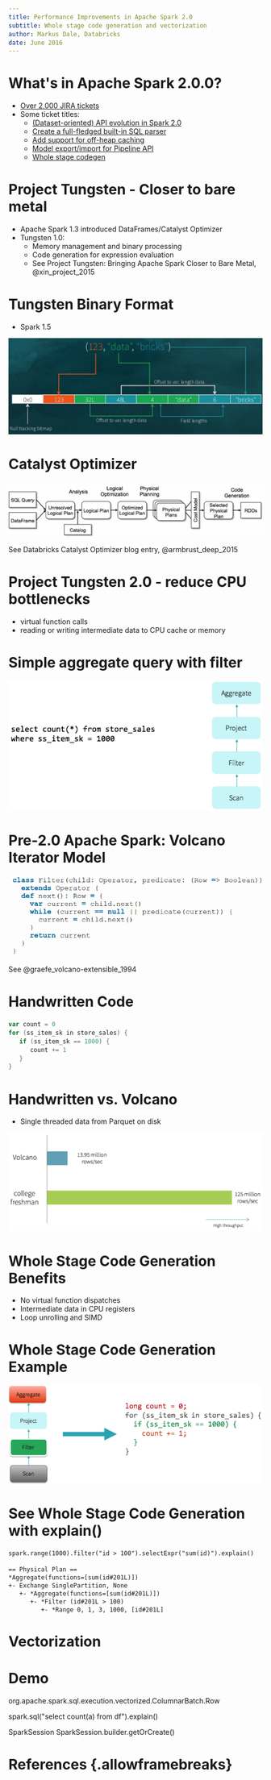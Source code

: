 ```yaml
---
title: Performance Improvements in Apache Spark 2.0
subtitle: Whole stage code generation and vectorization
author: Markus Dale, Databricks
date: June 2016
---
```

# What's in Apache Spark 2.0.0?

* [Over 2,000 JIRA tickets](https://issues.apache.org/jira/browse/SPARK-15839?jql=project%20%3D%20SPARK%20AND%20%22Target%20Version%2Fs%22%20%3D%202.0.0)
* Some ticket titles: 
     * [(Dataset-oriented) API evolution in Spark 2.0](https://issues.apache.org/jira/browse/SPARK-13485) 
     * [Create a full-fledged built-in SQL parser](https://issues.apache.org/jira/browse/SPARK-12362)
     * [Add support for off-heap caching](https://issues.apache.org/jira/browse/SPARK-13992)
     * [Model export/import for Pipeline API](https://issues.apache.org/jira/browse/SPARK-6725)
     * [Whole stage codegen](https://issues.apache.org/jira/browse/SPARK-12795)

# Project Tungsten - Closer to bare metal
* Apache Spark 1.3 introduced DataFrames/Catalyst Optimizer
* Tungsten 1.0:
     * Memory management and binary processing
     * Code generation for expression evaluation
     * See Project Tungsten: Bringing Apache Spark Closer to Bare Metal, @xin_project_2015

# Tungsten Binary Format
* Spark 1.5

![](images/TungstenBinaryFormat.png)

# Catalyst Optimizer

![](images/CatalystOptimizer.png)

See Databricks Catalyst Optimizer blog entry, @armbrust_deep_2015

# Project Tungsten 2.0 - reduce CPU bottlenecks
* virtual function calls
* reading or writing intermediate data to CPU cache or memory

# Simple aggregate query with filter

![Filtered count query](images/FilteredCount.png)

# Pre-2.0 Apache Spark: Volcano Iterator Model

![](images/VolcanoFilter.png)

See @graefe_volcano-extensible_1994

# Handwritten Code

```scala
var count = 0
for (ss_item_sk in store_sales) {
   if (ss_item_sk == 1000) {
      count += 1
   }
}
```

# Handwritten vs. Volcano
* Single threaded data from Parquet on disk

![](images/HandcodedVsVolcano.png)

# Whole Stage Code Generation Benefits
* No virtual function dispatches
* Intermediate data in CPU registers
* Loop unrolling and SIMD

# Whole Stage Code Generation Example

![](images/WholeStageCodeGeneration.png)

# See Whole Stage Code Generation with explain()
```
spark.range(1000).filter("id > 100").selectExpr("sum(id)").explain()

== Physical Plan ==
*Aggregate(functions=[sum(id#201L)])
+- Exchange SinglePartition, None
   +- *Aggregate(functions=[sum(id#201L)])
      +- *Filter (id#201L > 100)
         +- *Range 0, 1, 3, 1000, [id#201L]
```

# Vectorization



# Demo

org.apache.spark.sql.execution.vectorized.ColumnarBatch.Row

spark.sql("select count(a) from df").explain()

SparkSession SparkSession.builder.getOrCreate()

# References {.allowframebreaks}
